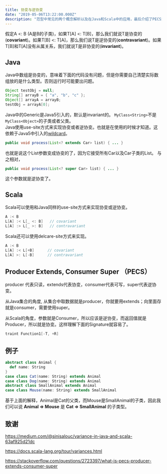 ```yaml
---
title: 协变与逆协变
date: "2019-05-06T13:22:00.000Z"
description: "范型中常见的两个概念解析以及在Java和Scala中的应用，最后介绍了PECS法则"
---
```


假定A <: B (A是B的子类)，如果T[A] <: T[B]，那么我们就说T是协变的(**covariant**)。如果T[B] <: T[A]，那么我们说T是逆协变的(**contravariant**)。如果T[B]和T[A]没有从属关系，我们就说T是非协变的(**invariant**)。

## Java

Java中数组是协变的，意味着下面的代码没有问题，但是你需要自己清楚实际数组放的是什么类型。否则运行时可能要出问题。
```java
Object testObj = null;
String[] arrayB = { "a", "b", "c" };
Object[] arrayA = arrayB;
testObj = arrayA[0];
```
 Java中的Generic是Java5引入的，默认是invariant的。 `MyClass<String>`不是`MyClass<Object>`的子类或者父类。     
 Java使用use-site方式来实现协变或者逆协变。也就是在使用的时候才知道。这依赖于Java5中引入的[wildcard](https://docs.oracle.com/javase/tutorial/extra/generics/wildcards.html)。
```java
public void process(List<? extends Car> list) { ... }
```
也就是说这个List参数变成协变的了，因为它接受所有Car以及Car子类的List。 与之相对，
```java
public void process(List<? super Car> list) { ... }
```
这个参数就是逆协变了。　

## Scala

Scala可以使用和Java同样的use-site方式来实现协变或逆协变。
```scala
A :< B
L[A] :< L[_ <: B]   // covariant
L[A] :> L[_ >: B]   // contravariant
```

Scala还可以使用delcare-site方式来实现。
```scala
A :< B
L[A] :< L[+B]      // covariant
L[A] >: L[-B]      // contravariant
```

## Producer Extends, Consumer Super （PECS）

producer 代表只读，extends代表协变，consumer代表可写，super代表逆协变。

从Java集合的角度, 从集合中取数据就是producer，你就要用extends；向里面存就是consumer，需要使用super。

从Scala的角度，参数就是Consumer，所以应该是逆协变，而返回值就是Producer，所以就是协变。这样理解下面的Signature就容易了。
```scala
traint Function1[-T, +R]
```

## 例子

```scala
abstract class Animal {
  def name: String
}
case class Cat(name: String) extends Animal
case class Dog(name: String) extends Animal
abstract class SmallAnimal extends Animal
case class Mouse(name: String) extends SmallAnimal
```
基于上面的解释，Animal是Cat的父类，而Mouse是SmallAnimal的子类，因此我们可以说 **Animal => Mouse** 是 **Cat => SmallAnimal** 的子类型。

## 致谢

https://medium.com/@sinisalouc/variance-in-java-and-scala-63af925d21dc 

https://docs.scala-lang.org/tour/variances.html 

https://stackoverflow.com/questions/2723397/what-is-pecs-producer-extends-consumer-super



